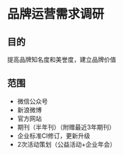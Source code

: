 # 品牌运营需求调研

## 目的
提高品牌知名度和美誉度，建立品牌价值

## 范围
* 微信公众号
* 新浪微博
* 官方网站
* 期刊（半年刊）（附赠最近3年期刊）
* 企业标准CI修订，更新升级
* 2次活动策划（公益活动+企业年会）
